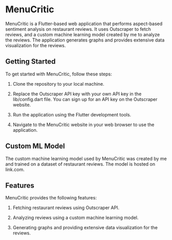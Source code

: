  # MenuCritic

MenuCritic is a Flutter-based web application that performs aspect-based sentiment analysis on restaurant reviews. It uses Outscraper to fetch reviews, and a custom machine learning model created by me to analyze the reviews. The application generates graphs and provides extensive data visualization for the reviews.

## Getting Started

To get started with MenuCritic, follow these steps:

1. Clone the repository to your local machine.

2. Replace the Outscraper API key with your own API key in the lib/config.dart file. You can sign up for an API key on the Outscraper website.

3. Run the application using the Flutter development tools.

4. Navigate to the MenuCritic website in your web browser to use the application.

## Custom ML Model
The custom machine learning model used by MenuCritic was created by me and trained on a dataset of restaurant reviews. The model is hosted on link.com.

## Features
MenuCritic provides the following features:

1. Fetching restaurant reviews using Outscraper API.

2. Analyzing reviews using a custom machine learning model.

3. Generating graphs and providing extensive data visualization for the reviews.
